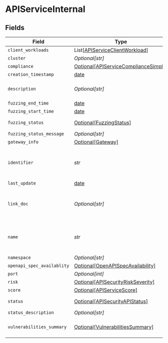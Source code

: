 # APIServiceInternal


## Fields

| Field                                                                                     | Type                                                                                      | Required                                                                                  | Description                                                                               |
| ----------------------------------------------------------------------------------------- | ----------------------------------------------------------------------------------------- | ----------------------------------------------------------------------------------------- | ----------------------------------------------------------------------------------------- |
| `client_workloads`                                                                        | List[[APIServiceClientWorkload](../../models/shared/apiserviceclientworkload.md)]         | :heavy_minus_sign:                                                                        | N/A                                                                                       |
| `cluster`                                                                                 | *Optional[str]*                                                                           | :heavy_minus_sign:                                                                        | N/A                                                                                       |
| `compliance`                                                                              | [Optional[APIServiceComplianceSimple]](../../models/shared/apiservicecompliancesimple.md) | :heavy_minus_sign:                                                                        | N/A                                                                                       |
| `creation_timestamp`                                                                      | [date](https://docs.python.org/3/library/datetime.html#date-objects)                      | :heavy_minus_sign:                                                                        | N/A                                                                                       |
| `description`                                                                             | *Optional[str]*                                                                           | :heavy_minus_sign:                                                                        | Textual description of the Service                                                        |
| `fuzzing_end_time`                                                                        | [date](https://docs.python.org/3/library/datetime.html#date-objects)                      | :heavy_minus_sign:                                                                        | N/A                                                                                       |
| `fuzzing_start_time`                                                                      | [date](https://docs.python.org/3/library/datetime.html#date-objects)                      | :heavy_minus_sign:                                                                        | N/A                                                                                       |
| `fuzzing_status`                                                                          | [Optional[FuzzingStatus]](../../models/shared/fuzzingstatus.md)                           | :heavy_minus_sign:                                                                        | An enumeration.                                                                           |
| `fuzzing_status_message`                                                                  | *Optional[str]*                                                                           | :heavy_minus_sign:                                                                        | N/A                                                                                       |
| `gateway_info`                                                                            | [Optional[Gateway]](../../models/shared/gateway.md)                                       | :heavy_minus_sign:                                                                        | N/A                                                                                       |
| `identifier`                                                                              | *str*                                                                                     | :heavy_check_mark:                                                                        | Unique identifier of the subject API as assigned by Crankshaft                            |
| `last_update`                                                                             | [date](https://docs.python.org/3/library/datetime.html#date-objects)                      | :heavy_minus_sign:                                                                        | N/A                                                                                       |
| `link_doc`                                                                                | *Optional[str]*                                                                           | :heavy_minus_sign:                                                                        | Location of the documentation. This can be an URL for example                             |
| `name`                                                                                    | *str*                                                                                     | :heavy_check_mark:                                                                        | API name (for external) or destination workload (for internal)                            |
| `namespace`                                                                               | *Optional[str]*                                                                           | :heavy_minus_sign:                                                                        | N/A                                                                                       |
| `openapi_spec_availablity`                                                                | [Optional[OpenAPISpecAvailability]](../../models/shared/openapispecavailability.md)       | :heavy_minus_sign:                                                                        | N/A                                                                                       |
| `port`                                                                                    | *Optional[int]*                                                                           | :heavy_minus_sign:                                                                        | N/A                                                                                       |
| `risk`                                                                                    | [Optional[APISecurityRiskSeverity]](../../models/shared/apisecurityriskseverity.md)       | :heavy_minus_sign:                                                                        | An `enum`eration.                                                                         |
| `score`                                                                                   | [Optional[APIServiceScore]](../../models/shared/apiservicescore.md)                       | :heavy_minus_sign:                                                                        | N/A                                                                                       |
| `status`                                                                                  | [Optional[APISecurityAPIStatus]](../../models/shared/apisecurityapistatus.md)             | :heavy_minus_sign:                                                                        | Api status enumeration.                                                                   |
| `status_description`                                                                      | *Optional[str]*                                                                           | :heavy_minus_sign:                                                                        | N/A                                                                                       |
| `vulnerabilities_summary`                                                                 | [Optional[VulnerabilitiesSummary]](../../models/shared/vulnerabilitiessummary.md)         | :heavy_minus_sign:                                                                        | Vulnerabilities summary by severity                                                       |